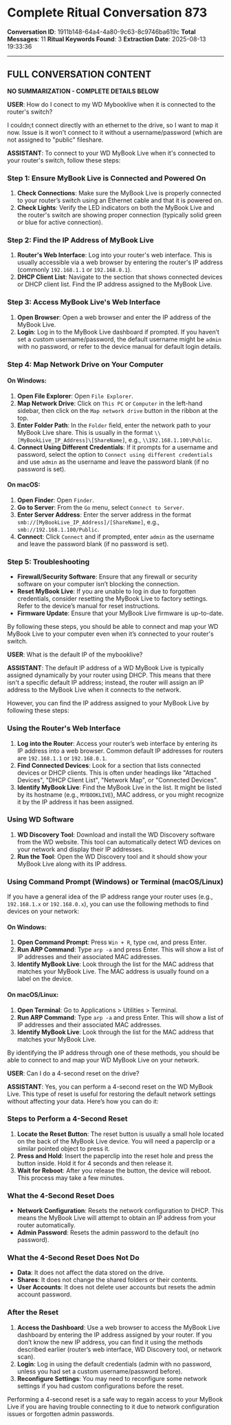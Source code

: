 # Complete Ritual Conversation 873

**Conversation ID**: 1911b148-64a4-4a80-9c63-8c9746ba619c
**Total Messages**: 11
**Ritual Keywords Found**: 3
**Extraction Date**: 2025-08-13 19:33:36

---

## FULL CONVERSATION CONTENT

**NO SUMMARIZATION - COMPLETE DETAILS BELOW**

**USER**: How do I conect to my WD Mybooklive when it is connected to the router's switch? 

I couldn;t connect directly with an ethernet to the drive, so I want to map it now. Issue is it won't connect to it without a username/password (which are not assigned to "public" fileshare.

**ASSISTANT**: To connect to your WD MyBook Live when it's connected to your router's switch, follow these steps:

### Step 1: Ensure MyBook Live is Connected and Powered On
1. **Check Connections**: Make sure the MyBook Live is properly connected to your router’s switch using an Ethernet cable and that it is powered on.
2. **Check Lights**: Verify the LED indicators on both the MyBook Live and the router's switch are showing proper connection (typically solid green or blue for active connection).

### Step 2: Find the IP Address of MyBook Live
1. **Router's Web Interface**: Log into your router's web interface. This is usually accessible via a web browser by entering the router's IP address (commonly `192.168.1.1` or `192.168.0.1`).
2. **DHCP Client List**: Navigate to the section that shows connected devices or DHCP client list. Find the IP address assigned to the MyBook Live.

### Step 3: Access MyBook Live's Web Interface
1. **Open Browser**: Open a web browser and enter the IP address of the MyBook Live.
2. **Login**: Log in to the MyBook Live dashboard if prompted. If you haven’t set a custom username/password, the default username might be `admin` with no password, or refer to the device manual for default login details.

### Step 4: Map Network Drive on Your Computer
#### On Windows:
1. **Open File Explorer**: Open `File Explorer`.
2. **Map Network Drive**: Click on `This PC` or `Computer` in the left-hand sidebar, then click on the `Map network drive` button in the ribbon at the top.
3. **Enter Folder Path**: In the `Folder` field, enter the network path to your MyBook Live share. This is usually in the format `\\[MyBookLive_IP_Address]\[ShareName]`, e.g., `\\192.168.1.100\Public`.
4. **Connect Using Different Credentials**: If it prompts for a username and password, select the option to `Connect using different credentials` and use `admin` as the username and leave the password blank (if no password is set).

#### On macOS:
1. **Open Finder**: Open `Finder`.
2. **Go to Server**: From the `Go` menu, select `Connect to Server`.
3. **Enter Server Address**: Enter the server address in the format `smb://[MyBookLive_IP_Address]/[ShareName]`, e.g., `smb://192.168.1.100/Public`.
4. **Connect**: Click `Connect` and if prompted, enter `admin` as the username and leave the password blank (if no password is set).

### Step 5: Troubleshooting
- **Firewall/Security Software**: Ensure that any firewall or security software on your computer isn’t blocking the connection.
- **Reset MyBook Live**: If you are unable to log in due to forgotten credentials, consider resetting the MyBook Live to factory settings. Refer to the device’s manual for reset instructions.
- **Firmware Update**: Ensure that your MyBook Live firmware is up-to-date.

By following these steps, you should be able to connect and map your WD MyBook Live to your computer even when it’s connected to your router's switch.

**USER**: What is the default IP of the mybooklive?

**ASSISTANT**: The default IP address of a WD MyBook Live is typically assigned dynamically by your router using DHCP. This means that there isn't a specific default IP address; instead, the router will assign an IP address to the MyBook Live when it connects to the network.

However, you can find the IP address assigned to your MyBook Live by following these steps:

### Using the Router's Web Interface
1. **Log into the Router**: Access your router’s web interface by entering its IP address into a web browser. Common default IP addresses for routers are `192.168.1.1` or `192.168.0.1`.
2. **Find Connected Devices**: Look for a section that lists connected devices or DHCP clients. This is often under headings like "Attached Devices", "DHCP Client List", "Network Map", or "Connected Devices".
3. **Identify MyBook Live**: Find the MyBook Live in the list. It might be listed by its hostname (e.g., `MYBOOKLIVE`), MAC address, or you might recognize it by the IP address it has been assigned.

### Using WD Software
1. **WD Discovery Tool**: Download and install the WD Discovery software from the WD website. This tool can automatically detect WD devices on your network and display their IP addresses.
2. **Run the Tool**: Open the WD Discovery tool and it should show your MyBook Live along with its IP address.

### Using Command Prompt (Windows) or Terminal (macOS/Linux)
If you have a general idea of the IP address range your router uses (e.g., `192.168.1.x` or `192.168.0.x`), you can use the following methods to find devices on your network:

#### On Windows:
1. **Open Command Prompt**: Press `Win + R`, type `cmd`, and press Enter.
2. **Run ARP Command**: Type `arp -a` and press Enter. This will show a list of IP addresses and their associated MAC addresses.
3. **Identify MyBook Live**: Look through the list for the MAC address that matches your MyBook Live. The MAC address is usually found on a label on the device.

#### On macOS/Linux:
1. **Open Terminal**: Go to Applications > Utilities > Terminal.
2. **Run ARP Command**: Type `arp -a` and press Enter. This will show a list of IP addresses and their associated MAC addresses.
3. **Identify MyBook Live**: Look through the list for the MAC address that matches your MyBook Live.

By identifying the IP address through one of these methods, you should be able to connect to and map your WD MyBook Live on your network.

**USER**: Can I do a 4-second reset on the drive?

**ASSISTANT**: Yes, you can perform a 4-second reset on the WD MyBook Live. This type of reset is useful for restoring the default network settings without affecting your data. Here’s how you can do it:

### Steps to Perform a 4-Second Reset
1. **Locate the Reset Button**: The reset button is usually a small hole located on the back of the MyBook Live device. You will need a paperclip or a similar pointed object to press it.
2. **Press and Hold**: Insert the paperclip into the reset hole and press the button inside. Hold it for 4 seconds and then release it.
3. **Wait for Reboot**: After you release the button, the device will reboot. This process may take a few minutes.

### What the 4-Second Reset Does
- **Network Configuration**: Resets the network configuration to DHCP. This means the MyBook Live will attempt to obtain an IP address from your router automatically.
- **Admin Password**: Resets the admin password to the default (no password).

### What the 4-Second Reset Does Not Do
- **Data**: It does not affect the data stored on the drive.
- **Shares**: It does not change the shared folders or their contents.
- **User Accounts**: It does not delete user accounts but resets the admin account password.

### After the Reset
1. **Access the Dashboard**: Use a web browser to access the MyBook Live dashboard by entering the IP address assigned by your router. If you don’t know the new IP address, you can find it using the methods described earlier (router’s web interface, WD Discovery tool, or network scan).
2. **Login**: Log in using the default credentials (admin with no password, unless you had set a custom username/password before).
3. **Reconfigure Settings**: You may need to reconfigure some network settings if you had custom configurations before the reset.

Performing a 4-second reset is a safe way to regain access to your MyBook Live if you are having trouble connecting to it due to network configuration issues or forgotten admin passwords.